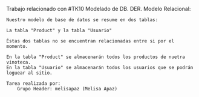 Trabajo relacionado con #TK10 Modelado de DB. DER. Modelo Relacional:

    Nuestro modelo de base de datos se resume en dos tablas:

    La tabla "Product" y la tabla "Usuario"

    Éstas dos tablas no se encuentran relacionadas entre si por el momento.

    En la tabla "Product" se almacenarán todos los productos de nuetra vinoteca.
    En la tabla "Usuario" se almacenarán todos los usuarios que se podrán loguear al sitio.

    Tarea realizada por:
        Grupo Header: melisapaz (Melisa Apaz)
